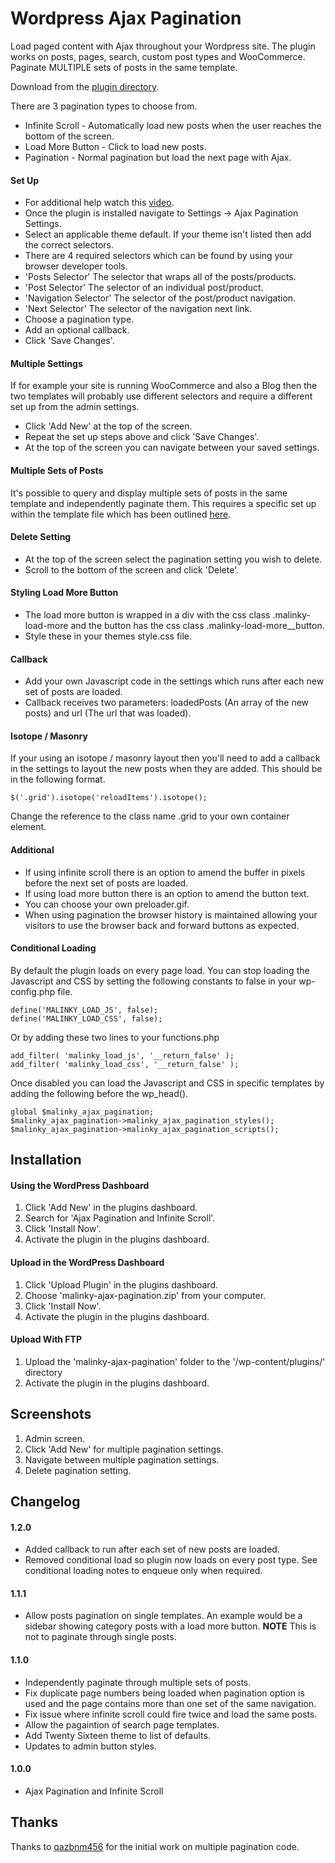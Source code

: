 # Wordpress Ajax Pagination

Load paged content with Ajax throughout your Wordpress site. The plugin works on posts, pages, search, custom post types and WooCommerce. Paginate MULTIPLE sets of posts in the same template.

Download from the [plugin directory](https://wordpress.org/plugins/malinky-ajax-pagination).

There are 3 pagination types to choose from.

* Infinite Scroll - Automatically load new posts when the user reaches the bottom of the screen.
* Load More Button - Click to load new posts.
* Pagination - Normal pagination but load the next page with Ajax.

#### Set Up

* For additional help watch this [video](http://www.wordpress-ajax-pagination.com/set-up).
* Once the plugin is installed navigate to Settings -> Ajax Pagination Settings.
* Select an applicable theme default. If your theme isn't listed then add the correct selectors.
* There are 4 required selectors which can be found by using your browser developer tools.
* 'Posts Selector' The selector that wraps all of the posts/products.
* 'Post Selector' The selector of an individual post/product.
* 'Navigation Selector' The selector of the post/product navigation.
* 'Next Selector' The selector of the navigation next link.
* Choose a pagination type.
* Add an optional callback.
* Click 'Save Changes'.

#### Multiple Settings

If for example your site is running WooCommerce and also a Blog then the two templates will probably use different selectors and require a different set up from the admin settings.

* Click 'Add New' at the top of the screen.
* Repeat the set up steps above and click 'Save Changes'.
* At the top of the screen you can navigate between your saved settings.

#### Multiple Sets of Posts

It's possible to query and display multiple sets of posts in the same template and independently paginate them. This requires a specific set up within the template file which has been outlined [here](http://www.wordpress-ajax-pagination.com/multiple-posts-set-up).

#### Delete Setting

* At the top of the screen select the pagination setting you wish to delete.
* Scroll to the bottom of the screen and click 'Delete'.

#### Styling Load More Button

* The load more button is wrapped in a div with the css class .malinky-load-more and the button has the css class .malinky-load-more__button.
* Style these in your themes style.css file.

#### Callback

* Add your own Javascript code in the settings which runs after each new set of posts are loaded.
* Callback receives two parameters: loadedPosts (An array of the new posts) and url (The url that was loaded).

#### Isotope / Masonry

If your using an isotope / masonry layout then you'll need to add a callback in the settings to layout the new posts when they are added. This should be in the following format.

    $('.grid').isotope('reloadItems').isotope();

Change the reference to the class name .grid to your own container element.

#### Additional

* If using infinite scroll there is an option to amend the buffer in pixels before the next set of posts are loaded.
* If using load more button there is an option to amend the button text.
* You can choose your own preloader.gif.
* When using pagination the browser history is maintained allowing your visitors to use the browser back and forward buttons as expected.

#### Conditional Loading

By default the plugin loads on every page load. You can stop loading the Javascript and CSS by setting the following constants to false in your wp-config.php file.

    define('MALINKY_LOAD_JS', false);
    define('MALINKY_LOAD_CSS', false);

Or by adding these two lines to your functions.php

    add_filter( 'malinky_load_js', '__return_false' );
    add_filter( 'malinky_load_css', '__return_false' );

Once disabled you can load the Javascript and CSS in specific templates by adding the following before the wp_head().

    global $malinky_ajax_pagination;
    $malinky_ajax_pagination->malinky_ajax_pagination_styles();
    $malinky_ajax_pagination->malinky_ajax_pagination_scripts();

## Installation

#### Using the WordPress Dashboard

1. Click 'Add New' in the plugins dashboard.
2. Search for 'Ajax Pagination and Infinite Scroll'.
3. Click 'Install Now'.
4. Activate the plugin in the plugins dashboard.

#### Upload in the WordPress Dashboard

1. Click 'Upload Plugin' in the plugins dashboard.
2. Choose 'malinky-ajax-pagination.zip' from your computer.
3. Click 'Install Now'.
4. Activate the plugin in the plugins dashboard.

#### Upload With FTP

1. Upload the 'malinky-ajax-pagination' folder to the '/wp-content/plugins/' directory
2. Activate the plugin in the plugins dashboard.

## Screenshots

1. Admin screen.
2. Click 'Add New' for multiple pagination settings.
3. Navigate between multiple pagination settings.
4. Delete pagination setting.

## Changelog

#### 1.2.0
* Added callback to run after each set of new posts are loaded.
* Removed conditional load so plugin now loads on every post type. See conditional loading notes to enqueue only when required.

#### 1.1.1
* Allow posts pagination on single templates. An example would be a sidebar showing category posts with a load more button. **NOTE** This is not to paginate through single posts.

#### 1.1.0
* Independently paginate through multiple sets of posts.
* Fix duplicate page numbers being loaded when pagination option is used and the page contains more than one set of the same navigation.
* Fix issue where infinite scroll could fire twice and load the same posts.
* Allow the pagaintion of search page templates.
* Add Twenty Sixteen theme to list of defaults.
* Updates to admin button styles.

#### 1.0.0
* Ajax Pagination and Infinite Scroll

## Thanks

Thanks to [qazbnm456](https://github.com/qazbnm456) for the initial work on multiple pagination code.